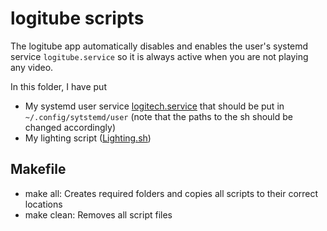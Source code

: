 # logitube scripts
The logitube app automatically disables and enables the user's systemd service `logitube.service` so it is always active when you are not playing any video.

In this folder, I have put
+ My systemd user service [logitech.service](./logitech.service) that should be put in `~/.config/sytstemd/user` (note that the paths to the sh should be changed accordingly)
+ My lighting script ([Lighting.sh](./Lighting.sh))

## Makefile
+ make all: Creates required folders and copies all scripts to their correct locations
+ make clean: Removes all script files
